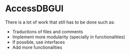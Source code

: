 # AccessDBGUI

There is a lot of work that still has to be done such as:
* Traductions of files and comments
* Implement more modularity (specially in functionalities)
* If possible, use interfaces
* Add more functionalities
